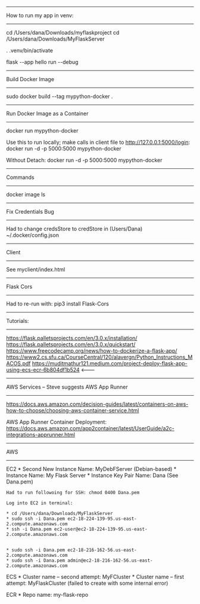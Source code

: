 ********************
How to run my app in venv:
********************
cd /Users/dana/Downloads/myflaskproject
cd /Users/dana/Downloads/MyFlaskServer 

. .venv/bin/activate

flask --app hello run --debug


********************
Build Docker Image
********************
sudo docker build --tag mypython-docker .


********************
Run Docker Image as a Container
********************
docker run mypython-docker

Use this to run locally; make calls in client file to http://127.0.0.1:5000/login:
docker run -d -p 5000:5000 mypython-docker

Without Detach:
docker run -d -p 5000:5000 mypython-docker

********************
Commands
********************
docker image ls


********************
Fix Credentials Bug
********************
Had to change credsStore to credStore in (Users/Dana) ~/.docker/config.json


********************
Client
********************
See myclient/index.html



********************
Flask Cors
********************
Had to re-run with:
pip3 install Flask-Cors


********************
Tutorials:
********************
https://flask.palletsprojects.com/en/3.0.x/installation/
https://flask.palletsprojects.com/en/3.0.x/quickstart/
https://www.freecodecamp.org/news/how-to-dockerize-a-flask-app/
https://www2.cs.sfu.ca/CourseCentral/120/alavergn/Python_Instructions_MACOS.pdf
https://muditmathur121.medium.com/project-deploy-flask-app-using-ecs-ecr-6b804df1b524   <---


********************
AWS Services – Steve suggests AWS App Runner
********************
https://docs.aws.amazon.com/decision-guides/latest/containers-on-aws-how-to-choose/choosing-aws-container-service.html

AWS App Runner Container Deployment:
https://docs.aws.amazon.com/app2container/latest/UserGuide/a2c-integrations-apprunner.html


********************
AWS
********************
EC2 
    * Second New Instance Name: MyDebFServer (Debian-based)
    * Instance Name: My Flask Server
    * Instance Key Pair Name: Dana (See Dana.pem)

    Had to run followoing for SSH: chmod 0400 Dana.pem

    Log into EC2 in terminal:

    * cd /Users/dana/Downloads/MyFlaskServer
    * sudo ssh -i Dana.pem ec2-18-224-139-95.us-east-2.compute.amazonaws.com
    * ssh -i Dana.pem ec2-user@ec2-18-224-139-95.us-east-2.compute.amazonaws.com


    * sudo ssh -i Dana.pem ec2-18-216-162-56.us-east-2.compute.amazonaws.com
    * sudo ssh -i Dana.pem admin@ec2-18-216-162-56.us-east-2.compute.amazonaws.com


ECS
    * Cluster name – second attempt: MyFCluster
    * Cluster name – first attempt: MyFlaskCluster (failed to create with some internal error)

ECR
    * Repo name: my-flask-repo







